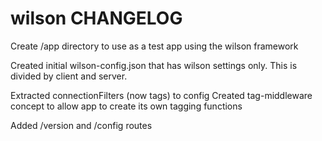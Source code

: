 wilson CHANGELOG
======

Create /app directory to use as a test app using the wilson framework

Created initial wilson-config.json that has wilson settings only. This is divided by client and server.

Extracted connectionFilters (now tags) to config
Created tag-middleware concept to allow app to create its own tagging functions

Added /version and /config routes